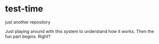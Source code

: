 # test-time
just another repository

Just playing around with this system to understand how it works. Then the fun part begins. Right?
